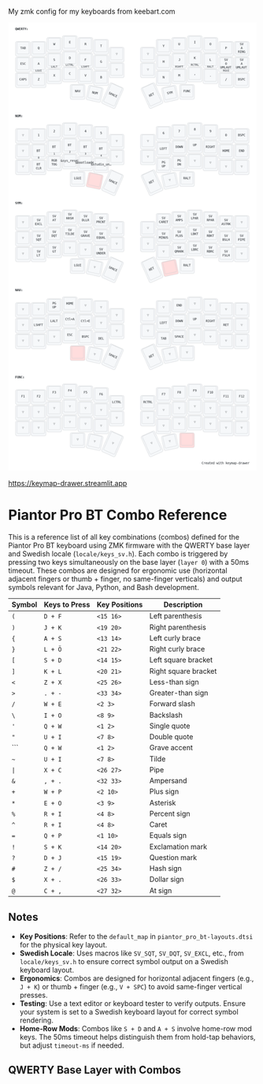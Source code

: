 My zmk config for my keyboards from keebart.com


![](my_keymap.png)


https://keymap-drawer.streamlit.app


# Piantor Pro BT Combo Reference

This is a reference list of all key combinations (combos) defined for the Piantor Pro BT keyboard using ZMK firmware with the QWERTY base layer and Swedish locale (`locale/keys_sv.h`). Each combo is triggered by pressing two keys simultaneously on the base layer (`layer 0`) with a 50ms timeout. These combos are designed for ergonomic use (horizontal adjacent fingers or thumb + finger, no same-finger verticals) and output symbols relevant for Java, Python, and Bash development.

| Symbol | Keys to Press | Key Positions | Description |
|--------|---------------|---------------|-------------|
| `(`    | `D + F`       | `<15 16>`     | Left parenthesis |
| `)`    | `J + K`       | `<19 20>`     | Right parenthesis |
| `{`    | `A + S`       | `<13 14>`     | Left curly brace |
| `}`    | `L + Ö`       | `<21 22>`     | Right curly brace |
| `[`    | `S + D`       | `<14 15>`     | Left square bracket |
| `]`    | `K + L`       | `<20 21>`     | Right square bracket |
| `<`    | `Z + X`       | `<25 26>`     | Less-than sign |
| `>`    | `. + -`       | `<33 34>`     | Greater-than sign |
| `/`    | `W + E`       | `<2 3>`       | Forward slash |
| `\`    | `I + O`       | `<8 9>`       | Backslash |
| `'`    | `Q + W`       | `<1 2>`       | Single quote |
| `"`    | `U + I`       | `<7 8>`       | Double quote |
| ```    | `Q + W`       | `<1 2>`       | Grave accent |
| `~`    | `U + I`       | `<7 8>`       | Tilde |
| `\|`   | `X + C`       | `<26 27>`     | Pipe |
| `&`    | `, + .`       | `<32 33>`     | Ampersand |
| `+`    | `W + P`       | `<2 10>`      | Plus sign |
| `*`    | `E + O`       | `<3 9>`       | Asterisk |
| `%`    | `R + I`       | `<4 8>`       | Percent sign |
| `^`    | `R + I`       | `<4 8>`       | Caret |
| `=`    | `Q + P`       | `<1 10>`      | Equals sign |
| `!`    | `S + K`       | `<14 20>`     | Exclamation mark |
| `?`    | `D + J`       | `<15 19>`     | Question mark |
| `#`    | `Z + /`       | `<25 34>`     | Hash sign |
| `$`    | `X + .`       | `<26 33>`     | Dollar sign |
| `@`    | `C + ,`       | `<27 32>`     | At sign |

## Notes
- **Key Positions**: Refer to the `default_map` in `piantor_pro_bt-layouts.dtsi` for the physical key layout.
- **Swedish Locale**: Uses macros like `SV_SQT`, `SV_DQT`, `SV_EXCL`, etc., from `locale/keys_sv.h` to ensure correct symbol output on a Swedish keyboard layout.
- **Ergonomics**: Combos are designed for horizontal adjacent fingers (e.g., `J + K`) or thumb + finger (e.g., `V + SPC`) to avoid same-finger vertical presses.
- **Testing**: Use a text editor or keyboard tester to verify outputs. Ensure your system is set to a Swedish keyboard layout for correct symbol rendering.
- **Home-Row Mods**: Combos like `S + D` and `A + S` involve home-row mod keys. The 50ms timeout helps distinguish them from hold-tap behaviors, but adjust `timeout-ms` if needed.

## QWERTY Base Layer with Combos
